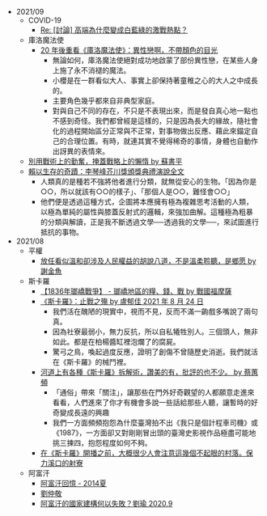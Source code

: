 - 2021/09
    - COVID-19
        - [Re: [討論] 高端為什麼變成白藍綠的激戰熱點？](https://www.ptt.cc/bbs/HatePolitics/M.1631648467.A.85D.html)
    - 庫洛魔法使
        - [20 年後重看《庫洛魔法使》：異性戀啊，不帶顏色的目光](https://www.biosmonthly.com/article/10482)
            - 無論如何，庫洛魔法使絕對成功地啟蒙了部份異性戀，在某些人身上施了永不消褪的魔法。
            - 小櫻是在一群看似大人、事實上卻保持著童稚之心的大人之中成長的。
            - 主要角色幾乎都來自非典型家庭。
            - 對與自己不同的存在，不只是不表現出來，而是發自真心地一點也不感到奇怪。我們都曾經是這樣的，只是因為長大的緣故，隨社會化的過程開始區分正常與不正常，對事物做出反應、藉此來錨定自己的合理位置。有時，就連其實不覺得稀奇的事情，身體也自動作出訝異的表情來。
    - [別用戰術上的勤奮，掩蓋戰略上的懶惰 by 蘇書平](https://www.facebook.com/1050712933/posts/10223445181451633/)
    - [賴以生存的奇蹟：李琴峰芥川獎頒獎典禮演說全文](https://www.facebook.com/saul.peng/posts/10219030877232643)
        - 人類真的是種若不強將他者進行分類，就無從安心的生物。「因為你是○○，所以就該有○○的樣子」、「那個人是○○，難怪會○○」
        - 他們便是透過這種方式，企圖將本應擁有極為複雜思考活動的人類，以極為單純的屬性與膝蓋反射式的邏輯，來強加曲解。這種極為粗暴的分類與解讀，正是我不斷透過文學──透過我的文學──，來試圖進行抵抗的事物。
- 2021/08
    - 平權
        - [放任看似溫和卻涉及人民權益的胡說八道，不是溫柔聆聽，是鄉愿 by 謝金魚](https://www.facebook.com/517157668296451/posts/4719047898107386/)
    - 斯卡羅
        - [【1836年瑯嶠戰爭】 - 瑯嶠地區的糧、錢、戰 by 戰國福摩薩](https://www.facebook.com/tsiankok/photos/a.103939528678061/110418384696842/)
        - [《斯卡羅》：止戰之殤 by 盧郁佳 2021 年 8 月 24 日](https://www.facebook.com/shi.wu.940/posts/10208778266410884)
            - 我們活在醜陋的現實中，視而不見，反而不滿一齣戲多嘴說了兩句真。
            - 因為社寮最弱小，無力反抗，所以自私犧牲別人。三個頭人，無非如此。都是在柏楊醬缸裡泡爛了的腐屍。
            - 驚弓之鳥，喚起過度反應，證明了創傷不曾隨歷史消逝。我們就活在《斯卡羅》的械鬥裡。
        - [河道上有各種《斯卡羅》拆解術，讚美的有，批評的也不少。 by 蔡蕙頻](https://www.facebook.com/100004853704393/posts/1841465822691857/)
            - 「通俗」帶來「關注」，讓那些在門外好奇觀望的人都願意走進來看看，人們進來了你才有機會多說一些話給那些人聽，讓暫時的好奇變成長遠的興趣
            - 我們一方面頻頻抱怨為什麼臺灣拍不出《我只是個計程車司機》或《1987》，一方面卻又對剛剛冒出頭的臺灣史影視作品極盡可能地挑三揀四，抱怨程度如何不夠。
        - [在《斯卡羅》開播之前，大概很少人會注意這幾個不起眼的村落。保力溪口的射寮](https://www.facebook.com/100000152209729/posts/5084356418246048)
    - 阿富汗
        - [阿富汗回憶 - 2014夏](https://www.facebook.com/627742992/posts/10158404510167993/)
        - [劉仲敬](https://www.facebook.com/ning.hsianghao/posts/10158873481602605)
        - [阿富汗的國家建構何以失敗？劉瑜 2020.9](https://www.facebook.com/eric.hsu.73/posts/4744982028863525)
